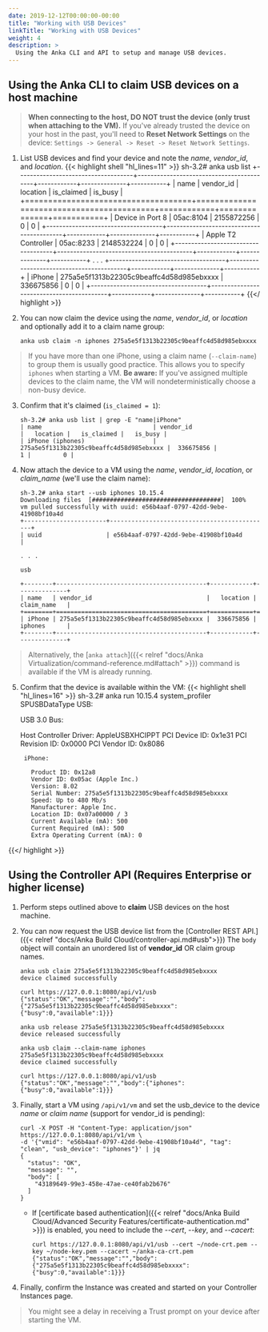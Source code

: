 ```yaml
---
date: 2019-12-12T00:00:00-00:00
title: "Working with USB Devices"
linkTitle: "Working with USB Devices"
weight: 4
description: >
  Using the Anka CLI and API to setup and manage USB devices.
---
```


## Using the Anka CLI to claim USB devices on a host machine

> **When connecting to the host, DO NOT trust the device (only trust when attaching to the VM).**
> If you've already trusted the device on your host in the past, you'll need to **Reset Network Settings** on the device: `Settings -> General -> Reset -> Reset Network Settings`.

1. List USB devices and find your device and note the _name_, _vendor_id_, and _location_.
{{< highlight shell "hl_lines=11" >}}
sh-3.2# anka usb list
+------------------------------------+------------------------------------------+------------+--------------+-----------+
| name                               | vendor_id                                |   location |   is_claimed |   is_busy |
+====================================+==========================================+============+==============+===========+
| Device in Port 8                   | 05ac:8104                                | 2155872256 |            0 |         0 |
+------------------------------------+------------------------------------------+------------+--------------+-----------+
| Apple T2 Controller                | 05ac:8233                                | 2148532224 |            0 |         0 |
+------------------------------------+------------------------------------------+------------+--------------+-----------+
. . .
+------------------------------------+------------------------------------------+------------+--------------+-----------+
| iPhone                             | 275a5e5f1313b22305c9beaffc4d58d985ebxxxx |  336675856 |            0 |         0 |
+------------------------------------+------------------------------------------+------------+--------------+-----------+
{{</ highlight >}}

2. You can now claim the device using the _name_, _vendor_id_, or _location_ and optionally add it to a claim name group:
    ```shell
    anka usb claim -n iphones 275a5e5f1313b22305c9beaffc4d58d985ebxxxx
    ```

> If you have more than one iPhone, using a claim name (`--claim-name`) to group them is usually good practice. This allows you to specify `iphones` when starting a VM. **Be aware:** If you've assigned multiple devices to the claim name, the VM will nondeterministically choose a non-busy device.
    
3. Confirm that it's claimed (`is_claimed = 1`):
    ```shell
    sh-3.2# anka usb list | grep -E "name|iPhone"
    | name                               | vendor_id                                |   location |   is_claimed |   is_busy |
    | iPhone (iphones)                   | 275a5e5f1313b22305c9beaffc4d58d985ebxxxx |  336675856 |            1 |         0 |
    ```

4. Now attach the device to a VM using the _name_, _vendor_id_, _location_, or _claim_name_ (we'll use the claim name):
    ```shell
    sh-3.2# anka start --usb iphones 10.15.4
    Downloading files  [####################################]  100%
    vm pulled successfully with uuid: e56b4aaf-0797-42dd-9ebe-41908bf10a4d
    +-----------------------+---------------------------------------------+
    | uuid                  | e56b4aaf-0797-42dd-9ebe-41908bf10a4d        |

    . . .

    usb

    +--------+------------------------------------------+------------+--------------+
    | name   | vendor_id                                |   location | claim_name   |
    +========+==========================================+============+==============+
    | iPhone | 275a5e5f1313b22305c9beaffc4d58d985ebxxxx |  336675856 | iphones      |
    +--------+------------------------------------------+------------+--------------+
    ```

> Alternatively, the [`anka attach`]({{< relref "docs/Anka Virtualization/command-reference.md#attach" >}}) command is available if the VM is already running.

5. Confirm that the device is available within the VM:
{{< highlight shell "hl_lines=16" >}}
sh-3.2# anka run 10.15.4 system_profiler SPUSBDataType
USB:

    USB 3.0 Bus:

      Host Controller Driver: AppleUSBXHCIPPT
      PCI Device ID: 0x1e31
      PCI Revision ID: 0x0000
      PCI Vendor ID: 0x8086

        iPhone:

          Product ID: 0x12a8
          Vendor ID: 0x05ac (Apple Inc.)
          Version: 8.02
          Serial Number: 275a5e5f1313b22305c9beaffc4d58d985ebxxxx
          Speed: Up to 480 Mb/s
          Manufacturer: Apple Inc.
          Location ID: 0x07a00000 / 3
          Current Available (mA): 500
          Current Required (mA): 500
          Extra Operating Current (mA): 0
{{</ highlight >}}


## Using the Controller API (Requires Enterprise or higher license)

1. Perform steps outlined above to **claim** USB devices on the host machine.

2. You can now request the USB device list from the [Controller REST API.]({{< relref "docs/Anka Build Cloud/controller-api.md#usb">}}) The `body` object will contain an unordered list of **vendor_id** OR claim group names.

    ```shell
    anka usb claim 275a5e5f1313b22305c9beaffc4d58d985ebxxxx
    device claimed successfully

    curl https://127.0.0.1:8080/api/v1/usb                                                
    {"status":"OK","message":"","body":{"275a5e5f1313b22305c9beaffc4d58d985ebxxxx":{"busy":0,"available":1}}}

    anka usb release 275a5e5f1313b22305c9beaffc4d58d985ebxxxx
    device released successfully

    anka usb claim --claim-name iphones 275a5e5f1313b22305c9beaffc4d58d985ebxxxx
    device claimed successfully

    curl https://127.0.0.1:8080/api/v1/usb
    {"status":"OK","message":"","body":{"iphones":{"busy":0,"available":1}}}
    ```

3. Finally, start a VM using `/api/v1/vm` and set the usb_device to the device _name_ or _claim name_ (support for vendor_id is pending):

    ```shell
    curl -X POST -H "Content-Type: application/json" https://127.0.0.1:8080/api/v1/vm \
    -d '{"vmid": "e56b4aaf-0797-42dd-9ebe-41908bf10a4d", "tag": "clean", "usb_device": "iphones"}' | jq                                
    {
      "status": "OK",
      "message": "",
      "body": [
        "43189649-99e3-458e-47ae-ce40fab2b676"
      ]
    }
    ```
    - If [certificate based authentication]({{< relref "docs/Anka Build Cloud/Advanced Security Features/certificate-authentication.md" >}}) is enabled, you need to include the _--cert_, _--key_, and _--cacert_:

        ```shell
        curl https://127.0.0.1:8080/api/v1/usb --cert ~/node-crt.pem --key ~/node-key.pem --cacert ~/anka-ca-crt.pem
        {"status":"OK","message":"","body":{"275a5e5f1313b22305c9beaffc4d58d985ebxxxx":{"busy":0,"available":1}}}
        ```

4. Finally, confirm the Instance was created and started on your Controller Instances page.

> You might see a delay in receiving a Trust prompt on your device after starting the VM.